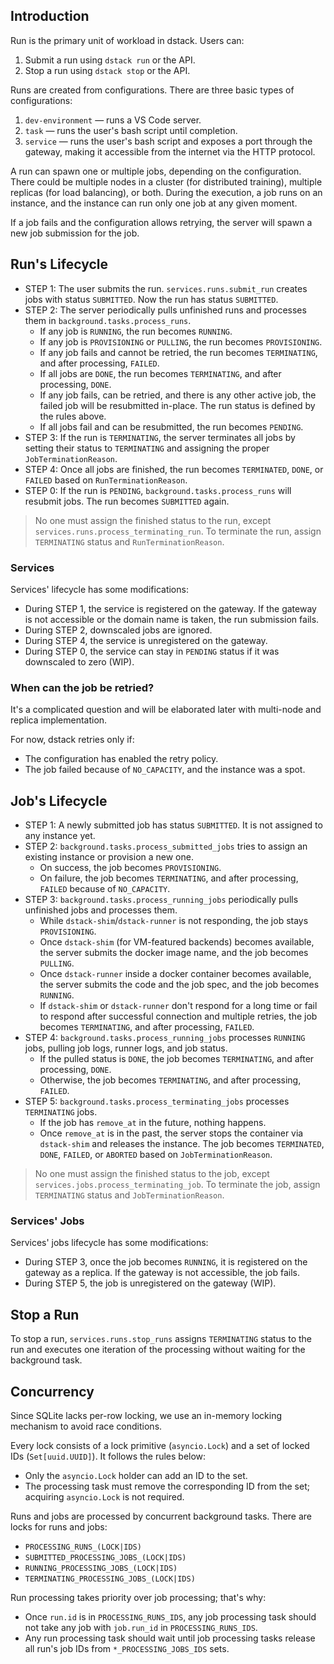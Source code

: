 ## Introduction

Run is the primary unit of workload in dstack. Users can:
1. Submit a run using `dstack run` or the API.
2. Stop a run using `dstack stop` or the API.

Runs are created from configurations. There are three basic types of configurations:
1. `dev-environment` — runs a VS Code server.
2. `task` — runs the user's bash script until completion.
3. `service` — runs the user's bash script and exposes a port through the gateway, making it accessible from the internet via the HTTP protocol.

A run can spawn one or multiple jobs, depending on the configuration. There could be multiple nodes in a cluster (for distributed training), multiple replicas (for load balancing), or both. During the execution, a job runs on an instance, and the instance can run only one job at any given moment.

If a job fails and the configuration allows retrying, the server will spawn a new job submission for the job.

## Run's Lifecycle

- STEP 1: The user submits the run. `services.runs.submit_run` creates jobs with status `SUBMITTED`. Now the run has status `SUBMITTED`.
- STEP 2: The server periodically pulls unfinished runs and processes them in `background.tasks.process_runs`.
	- If any job is `RUNNING`, the run becomes `RUNNING`.
	- If any job is `PROVISIONING` or `PULLING`, the run becomes `PROVISIONING`.
	- If any job fails and cannot be retried, the run becomes `TERMINATING`, and after processing, `FAILED`.
	- If all jobs are `DONE`, the run becomes `TERMINATING`, and after processing, `DONE`.
	- If any job fails, can be retried, and there is any other active job, the failed job will be resubmitted in-place. The run status is defined by the rules above.
	- If all jobs fail and can be resubmitted, the run becomes `PENDING`.
- STEP 3: If the run is `TERMINATING`, the server terminates all jobs by setting their status to `TERMINATING` and assigning the proper `JobTerminationReason`.
- STEP 4: Once all jobs are finished, the run becomes `TERMINATED`, `DONE`, or `FAILED` based on `RunTerminationReason`.
- STEP 0: If the run is `PENDING`, `background.tasks.process_runs` will resubmit jobs. The run becomes `SUBMITTED` again.

> No one must assign the finished status to the run, except `services.runs.process_terminating_run`. To terminate the run, assign `TERMINATING` status and `RunTerminationReason`.

### Services
Services' lifecycle has some modifications:
- During STEP 1, the service is registered on the gateway. If the gateway is not accessible or the domain name is taken, the run submission fails.
- During STEP 2, downscaled jobs are ignored.
- During STEP 4, the service is unregistered on the gateway.
- During STEP 0, the service can stay in `PENDING` status if it was downscaled to zero (WIP).

### When can the job be retried?
It's a complicated question and will be elaborated later with multi-node and replica implementation.

For now, dstack retries only if:
- The configuration has enabled the retry policy.
- The job failed because of `NO_CAPACITY`, and the instance was a spot.

## Job's Lifecycle

- STEP 1: A newly submitted job has status `SUBMITTED`. It is not assigned to any instance yet.
- STEP 2: `background.tasks.process_submitted_jobs` tries to assign an existing instance or provision a new one.
	- On success, the job becomes `PROVISIONING`.
	- On failure, the job becomes `TERMINATING`, and after processing, `FAILED` because of `NO_CAPACITY`.
- STEP 3: `background.tasks.process_running_jobs` periodically pulls unfinished jobs and processes them.
	- While `dstack-shim`/`dstack-runner` is not responding, the job stays `PROVISIONING`.
	- Once `dstack-shim` (for VM-featured backends) becomes available, the server submits the docker image name, and the job becomes `PULLING`.
	- Once `dstack-runner` inside a docker container becomes available, the server submits the code and the job spec, and the job becomes `RUNNING`.
	- If `dstack-shim` or `dstack-runner` don't respond for a long time or fail to respond after successful connection and multiple retries, the job becomes `TERMINATING`, and after processing, `FAILED`.
- STEP 4: `background.tasks.process_running_jobs` processes `RUNNING` jobs, pulling job logs, runner logs, and job status.
	- If the pulled status is `DONE`, the job becomes `TERMINATING`, and after processing, `DONE`.
	- Otherwise, the job becomes `TERMINATING`, and after processing, `FAILED`.
- STEP 5: `background.tasks.process_terminating_jobs` processes `TERMINATING` jobs.
	- If the job has `remove_at` in the future, nothing happens.
	- Once `remove_at` is in the past, the server stops the container via `dstack-shim` and releases the instance. The job becomes `TERMINATED`, `DONE`, `FAILED`, or `ABORTED` based on `JobTerminationReason`.

> No one must assign the finished status to the job, except `services.jobs.process_terminating_job`. To terminate the job, assign `TERMINATING` status and `JobTerminationReason`.

### Services' Jobs
Services' jobs lifecycle has some modifications:
- During STEP 3, once the job becomes `RUNNING`, it is registered on the gateway as a replica. If the gateway is not accessible, the job fails.
- During STEP 5, the job is unregistered on the gateway (WIP).

## Stop a Run
To stop a run, `services.runs.stop_runs` assigns `TERMINATING` status to the run and executes one iteration of the processing without waiting for the background task.

## Concurrency
Since SQLite lacks per-row locking, we use an in-memory locking mechanism to avoid race conditions.

Every lock consists of a lock primitive (`asyncio.Lock`) and a set of locked IDs (`Set[uuid.UUID]`). It follows the rules below:
- Only the `asyncio.Lock` holder can add an ID to the set.
- The processing task must remove the corresponding ID from the set; acquiring `asyncio.Lock` is not required.

Runs and jobs are processed by concurrent background tasks. There are locks for runs and jobs:
- `PROCESSING_RUNS_(LOCK|IDS)`
- `SUBMITTED_PROCESSING_JOBS_(LOCK|IDS)`
- `RUNNING_PROCESSING_JOBS_(LOCK|IDS)`
- `TERMINATING_PROCESSING_JOBS_(LOCK|IDS)`

Run processing takes priority over job processing; that's why:
- Once `run.id` is in `PROCESSING_RUNS_IDS`, any job processing task should not take any job with `job.run_id` in `PROCESSING_RUNS_IDS`.
- Any run processing task should wait until job processing tasks release all run's job IDs from `*_PROCESSING_JOBS_IDS` sets.